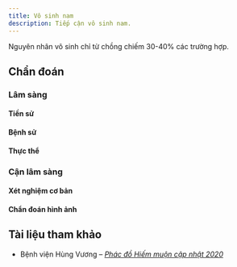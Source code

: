 ```yaml
---
title: Vô sinh nam
description: Tiếp cận vô sinh nam.
---
```


Nguyên nhân vô sinh chỉ từ chồng chiếm 30-40% các trường hợp.

## Chẩn đoán

### Lâm sàng

#### Tiền sử

#### Bệnh sử

#### Thực thể

### Cận lâm sàng

#### Xét nghiệm cơ bản

#### Chẩn đoán hình ảnh

## Tài liệu tham khảo

- Bệnh viện Hùng Vương – [_Phác đồ Hiếm muộn cập nhật 2020_](https://bvhungvuong.vn/danh-cho-nhan-vien/phac-do-hiem-muon-cap-nhat-2020)
